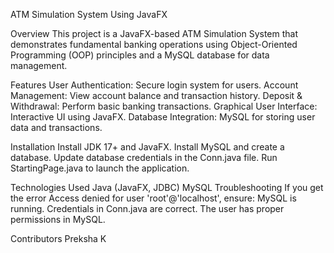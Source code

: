 ATM Simulation System Using JavaFX

Overview
This project is a JavaFX-based ATM Simulation System that demonstrates fundamental banking operations using Object-Oriented Programming (OOP) principles and a MySQL database for data management.

Features
User Authentication: Secure login system for users.
Account Management: View account balance and transaction history.
Deposit & Withdrawal: Perform basic banking transactions.
Graphical User Interface: Interactive UI using JavaFX.
Database Integration: MySQL for storing user data and transactions.

Installation
Install JDK 17+ and JavaFX.
Install MySQL and create a database.
Update database credentials in the Conn.java file.
Run StartingPage.java to launch the application.

Technologies Used
Java (JavaFX, JDBC)
MySQL
Troubleshooting
If you get the error Access denied for user 'root'@'localhost', ensure:
MySQL is running.
Credentials in Conn.java are correct.
The user has proper permissions in MySQL.

Contributors
Preksha K
